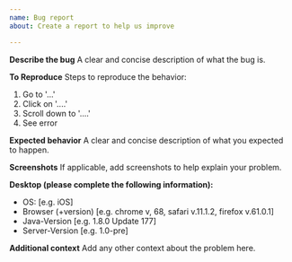 ```yaml
---
name: Bug report
about: Create a report to help us improve

---
```


**Describe the bug**
A clear and concise description of what the bug is.

**To Reproduce**
Steps to reproduce the behavior:
1. Go to '...'
2. Click on '....'
3. Scroll down to '....'
4. See error

**Expected behavior**
A clear and concise description of what you expected to happen.

**Screenshots**
If applicable, add screenshots to help explain your problem.

**Desktop (please complete the following information):**
 - OS: [e.g. iOS]
 - Browser (+version) [e.g. chrome v, 68, safari v.11.1.2, firefox v.61.0.1]
 - Java-Version [e.g. 1.8.0 Update 177]
 - Server-Version [e.g. 1.0-pre]

**Additional context**
Add any other context about the problem here.
